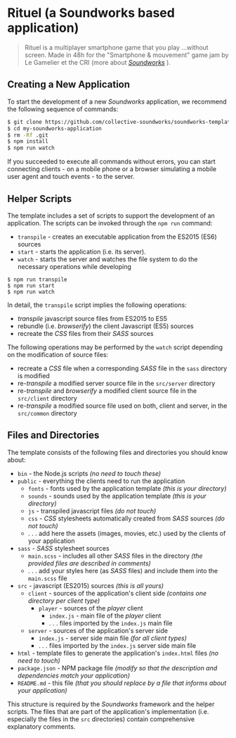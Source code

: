 # Rituel (a Soundworks based application)

> Rituel is a multiplayer smartphone game that you play ...without screen. Made in 48h for the "Smartphone & mouvement" game jam by Le Gamelier et the CRI (more about 
[*Soundworks*](https://github.com/collective-soundworks/soundworks/) ).


[//]: # (For a complete documentation of the *Soundworks* framework, please refer to http://collective-soundworks.github.io/soundworks/.)

## Creating a New Application

To start the development of a new *Soundworks* application, we recommend the following sequence of commands:

```sh
$ git clone https://github.com/collective-soundworks/soundworks-template.git my-soundworks-application
$ cd my-soundworks-application
$ rm -Rf .git
$ npm install
$ npm run watch
```

If you succeeded to execute all commands without errors, you can start connecting clients - on a mobile phone or a browser simulating a mobile user agent and touch events - to the server.

## Helper Scripts

The template includes a set of scripts to support the development of an application.
The scripts can be invoked through the `npm run` command:
 * `transpile` - creates an executable application from the ES2015 (ES6) sources
 * `start` - starts the application (i.e. its server).
 * `watch` - starts the server and watches the file system to do the necessary operations while developing

```shell
$ npm run transpile
$ npm run start
$ npm run watch
```

In detail, the `transpile` script implies the following operations:
 * *transpile* javascript source files from ES2015 to ES5
 * rebundle (i.e. *browserify*) the client Javascript (ES5) sources
 * recreate the *CSS* files from their *SASS* sources

The following operations may be performed by the `watch` script depending on the modification of source files:
 * recreate a *CSS* file when a corresponding *SASS* file in the `sass` directory is modified
 * re-*transpile* a modified server source file in the `src/server` directory
 * re-*transpile* and *browserify* a modified client source file in the `src/client` directory
 * re-*transpile* a modified source file used on both, client and server, in the `src/common` directory

## Files and Directories

The template consists of the following files and directories you should know about:
 * `bin` - the Node.js scripts *(no need to touch these)*
 * `public` - everything the clients need to run the application
   * `fonts` - fonts used by the application template *(this is your directory)*
   * `sounds` - sounds used by the application template *(this is your directory)*
   * `js` - transpiled javascript files *(do not touch)*
   * `css` - *CSS* stylesheets automatically created from *SASS* sources *(do not touch)*
   * . . . add here the assets (images, movies, etc.) used by the clients of your application
 * `sass` - *SASS* stylesheet sources
   * `main.scss` - includes all other *SASS* files in the directory *(the provided files are described in comments)*
   * . . . add your styles here (as *SASS* files) and include them into the `main.scss` file
 * `src` - javascript (ES2015) sources *(this is all yours)*
   * `client` - sources of the application's client side *(contains one directory per client type)*
     * `player` - sources of the *player* client
       * `index.js` - main file of the *player* client
       * . . . files imported by the `index.js` main file
   * `server` - sources of the application's server side
     * `index.js` - server side main file *(for all client types)*
     * . . . files imported by the `index.js` server side main file
 * `html` - template files to generate the application's `index.html` files *(no need to touch)*
 * `package.json` - NPM package file *(modify so that the description and dependencies match your application)*
 * `README.md` - this file *(that you should replace by a file that informs about your application)*

This structure is required by the *Soundworks* framework and the helper scripts.
The files that are part of the application's implementation (i.e. especially the files in the `src` directories) contain comprehensive explanatory comments.

